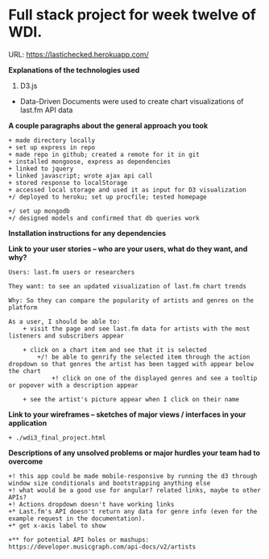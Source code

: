# Full stack project for week twelve of WDI.
URL: https://lastichecked.herokuapp.com/

**Explanations of the technologies used**

1. D3.js

+ Data-Driven Documents were used to create chart visualizations of last.fm API data

**A couple paragraphs about the general approach you took**

    + made directory locally
    + set up express in repo
    + made repo in github; created a remote for it in git
    + installed mongoose, express as dependencies
    + linked to jquery
    + linked javascript; wrote ajax api call
    + stored response to localStorage
    + accessed local storage and used it as input for D3 visualization
    +/ deployed to heroku; set up procfile; tested homepage
    
    +/ set up mongodb
    +/ designed models and confirmed that db queries work

**Installation instructions for any dependencies**
    

**Link to your user stories – who are your users, what do they want, and why?**

    Users: last.fm users or researchers

    They want: to see an updated visualization of last.fm chart trends

    Why: So they can compare the popularity of artists and genres on the platform

    As a user, I should be able to: 
        + visit the page and see last.fm data for artists with the most listeners and subscribers appear

        + click on a chart item and see that it is selected
            +/! be able to genrify the selected item through the action dropdown so that genres the artist has been tagged with appear below the chart
                +! click on one of the displayed genres and see a tooltip or popover with a description appear

        + see the artist's picture appear when I click on their name

**Link to your wireframes – sketches of major views / interfaces in your application**

    + ./wdi3_final_project.html

**Descriptions of any unsolved problems or major hurdles your team had to overcome**

    +! this app could be made mobile-responsive by running the d3 through window size conditionals and bootstrapping anything else
    +! what would be a good use for angular? related links, maybe to other APIs?
    +! Actions dropdown doesn't have working links
    +* Last.fm's API doesn't return any data for genre info (even for the example request in the documentation).
    +* get x-axis label to show

    +** for potential API holes or mashups: https://developer.musicgraph.com/api-docs/v2/artists


